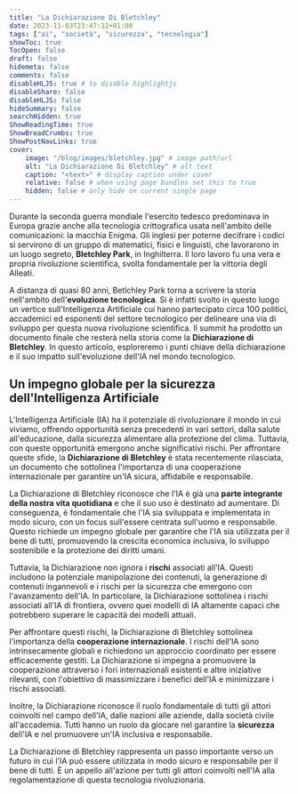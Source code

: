 ```yaml
---
title: "La Dichiarazione Di Bletchley"
date: 2023-11-03T23:47:12+01:00
tags: ["ai", "società", "sicurezza", "tecnologia"]
showToc: true
TocOpen: false
draft: false
hidemeta: false
comments: false
disableHLJS: true # to disable highlightjs
disableShare: false
disableHLJS: false
hideSummary: false
searchHidden: true
ShowReadingTime: true
ShowBreadCrumbs: true
ShowPostNavLinks: true
cover:
    image: "/blog/images/bletchley.jpg" # image path/url
    alt: "La Dichiarazione Di Bletchley" # alt text
    caption: "<text>" # display caption under cover
    relative: false # when using page bundles set this to true
    hidden: false # only hide on current single page
---
```


Durante la seconda guerra mondiale l'esercito tedesco predominava in Europa grazie anche alla tecnologia crittografica usata nell'ambito delle comunicazioni: la macchia Enigma. Gli inglesi per poterne decifrare i codici si servirono di un gruppo di matematici, fisici e linguisti, che lavorarono in un luogo segreto, **Bletchley Park**, in Inghilterra. Il loro lavoro fu una vera e propria rivoluzione scientifica, svolta fondamentale per la vittoria degli Alleati. 

A distanza di quasi 80 anni, Betlchley Park torna a scrivere la storia nell'ambito dell'**evoluzione tecnologica**. Si è infatti svolto in questo luogo un vertice sull'Intelligenza Artificiale cui hanno partecipato circa 100 politici, accademici ed esponenti del settore tecnologico per delineare una via di sviluppo per questa nuova rivoluzione scientifica. Il summit ha prodotto un documento finale che resterà nella storia come la **Dichiarazione di Bletchley**. In questo articolo, esploreremo i punti chiave della dichiarazione e il suo impatto sull'evoluzione dell'IA nel mondo tecnologico.

## Un impegno globale per la sicurezza dell'Intelligenza Artificiale

L'Intelligenza Artificiale (IA) ha il potenziale di rivoluzionare il mondo in cui viviamo, offrendo opportunità senza precedenti in vari settori, dalla salute all'educazione, dalla sicurezza alimentare alla protezione del clima. Tuttavia, con queste opportunità emergono anche significativi rischi. Per affrontare queste sfide, la **Dichiarazione di Bletchley** è stata recentemente rilasciata, un documento che sottolinea l'importanza di una cooperazione internazionale per garantire un'IA sicura, affidabile e responsabile.

La Dichiarazione di Bletchley riconosce che l'IA è già una **parte integrante della nostra vita quotidiana** e che il suo uso è destinato ad aumentare. Di conseguenza, è fondamentale che l'IA sia sviluppata e implementata in modo sicuro, con un focus sull'essere centrata sull'uomo e responsabile. Questo richiede un impegno globale per garantire che l'IA sia utilizzata per il bene di tutti, promuovendo la crescita economica inclusiva, lo sviluppo sostenibile e la protezione dei diritti umani.

Tuttavia, la Dichiarazione non ignora i **rischi** associati all'IA. Questi includono la potenziale manipolazione dei contenuti, la generazione di contenuti ingannevoli e i rischi per la sicurezza che emergono con l'avanzamento dell'IA. In particolare, la Dichiarazione sottolinea i rischi associati all'IA di frontiera, ovvero quei modelli di IA altamente capaci che potrebbero superare le capacità dei modelli attuali.

Per affrontare questi rischi, la Dichiarazione di Bletchley sottolinea l'importanza della **cooperazione internazionale**. I rischi dell'IA sono intrinsecamente globali e richiedono un approccio coordinato per essere efficacemente gestiti. La Dichiarazione si impegna a promuovere la cooperazione attraverso i fori internazionali esistenti e altre iniziative rilevanti, con l'obiettivo di massimizzare i benefici dell'IA e minimizzare i rischi associati.

Inoltre, la Dichiarazione riconosce il ruolo fondamentale di tutti gli attori coinvolti nel campo dell'IA, dalle nazioni alle aziende, dalla società civile all'accademia. Tutti hanno un ruolo da giocare nel garantire la **sicurezza** dell'IA e nel promuovere un'IA inclusiva e responsabile.

La Dichiarazione di Bletchley rappresenta un passo importante verso un futuro in cui l'IA può essere utilizzata in modo sicuro e responsabile per il bene di tutti. È un appello all'azione per tutti gli attori coinvolti nell'IA alla regolamentazione di questa tecnologia rivoluzionaria.

